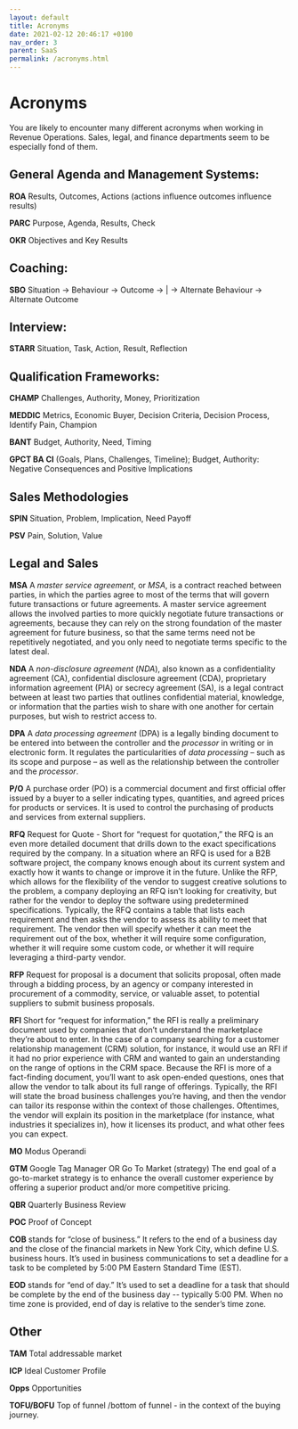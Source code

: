 ```yaml
---
layout: default
title: Acronyms
date: 2021-02-12 20:46:17 +0100
nav_order: 3
parent: SaaS
permalink: /acronyms.html
---
```


# Acronyms

You are likely to encounter many different acronyms when working in Revenue Operations. Sales, legal, and finance departments seem to be especially fond of them. 

## General Agenda and Management Systems:
**ROA**
Results, Outcomes, Actions (actions influence outcomes influence results)

**PARC**
Purpose, Agenda, Results, Check

**OKR**
Objectives and Key Results


## Coaching:
**SBO**
Situation -> Behaviour -> Outcome -> | -> Alternate Behaviour -> Alternate Outcome


## Interview:
**STARR** Situation, Task, Action, Result, Reflection


## Qualification Frameworks:

**CHAMP**
Challenges, Authority, Money, Prioritization

**MEDDIC**
Metrics, Economic Buyer, Decision Criteria, Decision Process, Identify Pain, Champion

**BANT** 
 Budget, Authority, Need, Timing

**GPCT  BA  CI** (Goals, Plans, Challenges, Timeline); Budget, Authority: Negative Consequences and Positive Implications


## Sales Methodologies

**SPIN** Situation, Problem, Implication, Need Payoff

**PSV** Pain, Solution, Value



## Legal and Sales
**MSA**
A *master service agreement*, or *MSA*, is a contract reached between parties, in which the parties agree to most of the terms that will govern future transactions or future agreements. A master service agreement allows the involved parties to more quickly negotiate future transactions or agreements, because they can rely on the strong foundation of the master agreement for future business, so that the same terms need not be repetitively negotiated, and you only need to negotiate terms specific to the latest deal.

**NDA**
A *non-disclosure agreement* (*NDA*), also known as a confidentiality agreement (CA), confidential disclosure agreement (CDA), proprietary information agreement (PIA) or secrecy agreement (SA), is a  legal contract between at least two parties that outlines confidential material, knowledge, or information that the parties wish to share with one another for certain purposes, but wish to restrict access to.

**DPA**
A *data processing agreement* (DPA) is a legally binding document to be entered into between the controller and the *processor* in writing or in electronic form. It regulates the particularities of *data processing* – such as its scope and purpose – as well as the relationship between the controller and the *processor*.

**P/O**
A purchase order (PO) is a commercial document and first official offer issued by a buyer to a seller indicating types, quantities, and agreed prices for products or services. It is used to control the purchasing of products and services from external suppliers.

**RFQ** Request for Quote - Short for “request for quotation,” the RFQ is an even more detailed document that drills down to the exact specifications required by the company. In a situation where an RFQ is used for a B2B software project, the company knows enough about its current system and exactly how it wants to change or improve it in the future.
Unlike the RFP, which allows for the flexibility of the vendor to suggest creative solutions to the problem, a company deploying an RFQ isn’t looking for creativity, but rather for the vendor to deploy the software using predetermined specifications. Typically, the RFQ contains a table that lists each requirement and then asks the vendor to assess its ability to meet that requirement. The vendor then will specify whether it can meet the requirement out of the box, whether it will require some configuration, whether it will require some custom code, or whether it will require leveraging a third-party vendor.


**RFP**  Request for proposal is a document that solicits proposal, often made through a bidding process, by an agency or company interested in procurement of a commodity, service, or valuable asset, to potential suppliers to submit business proposals.

**RFI** Short for “request for information,” the RFI is really a preliminary document used by companies that don’t understand the marketplace they’re about to enter. In the case of a company searching for a customer relationship management (CRM) solution, for instance, it would use an RFI if it had no prior experience with CRM and wanted to gain an understanding on the range of options in the CRM space.
Because the RFI is more of a fact-finding document, you’ll want to ask open-ended questions, ones that allow the vendor to talk about its full range of offerings. Typically, the RFI will state the broad business challenges you’re having, and then the vendor can tailor its response within the context of those challenges. Oftentimes, the vendor will explain its position in the marketplace (for instance, what industries it specializes in), how it licenses its product, and what other fees you can expect.

**MO** Modus Operandi

**GTM** 
Google Tag Manager OR
Go To Market (strategy)
The end goal of a go-to-market strategy is to enhance the overall customer experience by offering a superior product and/or more competitive pricing.

**QBR** Quarterly Business Review

**POC** Proof of Concept

**COB** stands for “close of business.” It refers to the end of a business day and the close of the financial markets in New York City, which define U.S. business hours. It’s used in business communications to set a deadline for a task to be completed by 5:00 PM Eastern Standard Time (EST).

**EOD** stands for “end of day.” It’s used to set a deadline for a task that should be complete by the end of the business day -- typically 5:00 PM. When no time zone is provided, end of day is relative to the sender’s time zone.

## Other

**TAM** Total addressable market

**ICP** Ideal Customer Profile

**Opps** Opportunities 

**TOFU/BOFU**  Top of funnel /bottom of funnel - in the context of the buying journey.